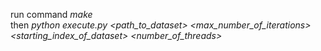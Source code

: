 run command *make*  
then *python execute.py <path_to_dataset> <max_number_of_iterations> <starting_index_of_dataset> <number_of_threads>*
